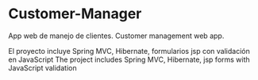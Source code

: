 # Customer-Manager
App web de manejo de clientes.
Customer management web app.

El proyecto incluye Spring MVC, Hibernate, formularios jsp con validación en JavaScript
  The project includes Spring MVC, Hibernate, jsp forms with JavaScript validation
